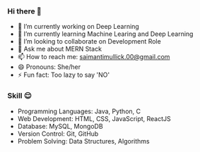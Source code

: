 ### Hi there 👋
- 🔭 I’m currently working on Deep Learning
- 🌱 I’m currently learning Machine Learing and Deep Learning
- 👯 I’m looking to collaborate on Development Role
- 💬 Ask me about MERN Stack
- 📫 How to reach me: saimantimullick.00@gmail.com
- 😄 Pronouns: She/her
- ⚡ Fun fact: Too lazy to say 'NO'

### Skill 😌
- Programming Languages:
  Java, Python, C
- Web Development:
  HTML, CSS, JavaScript, ReactJS
- Database:
  MySQL, MongoDB
- Version Control:
  Git, GitHub
- Problem Solving:
  Data Structures, Algorithms

<!--
**blueboxofdream/blueboxofdream** is a ✨ _special_ ✨ repository because its `README.md` (this file) appears on your GitHub profile.

Here are some ideas to get you started:

- 🔭 I’m currently working on Deep Learning
- 🌱 I’m currently learning Machine Learing and Deep Learning
- 👯 I’m looking to collaborate on Development Role
- 💬 Ask me about MERN Stack
- 📫 How to reach me: saimantimullick.00@gmail.com
- 😄 Pronouns: She/her
- ⚡ Fun fact: Too lazy to say 'NO'
-->
